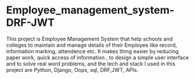 # Employee_management_system-DRF-JWT


This project is Employee Management System that help schools and colleges to maintain and manage details of their Employee like record, information marking, attendence etc. It makes thing easier by reducing paper work, quick access of information , to design a simple user interface and to solve real word problems, and the tech and stack I used in this project are Python, Django, Oops, sql, DRF,JWT, APIs.
